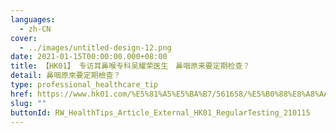 ```yaml
---
languages:
  - zh-CN
cover:
  - ../images/untitled-design-12.png
date: 2021-01-15T00:00:00.000+08:00
title: 【HK01】 专访耳鼻喉专科吴耀荣医生　鼻咽原来要定期检查？
detail: 鼻咽原來要定期檢查？
type: professional_healthcare_tip
href: https://www.hk01.com/%E5%81%A5%E5%BA%B7/561658/%E5%B0%88%E8%A8%AA%E8%80%B3%E9%BC%BB%E5%96%89%E5%B0%88%E7%A7%91%E5%90%B3%E8%80%80%E6%A6%AE%E9%86%AB%E7%94%9F-%E9%BC%BB%E5%92%BD%E5%8E%9F%E4%BE%86%E8%A6%81%E5%AE%9A%E6%9C%9F%E6%AA%A2%E6%9F%A5
slug: ""
buttonId: RW_HealthTips_Article_External_HK01_RegularTesting_210115
---
```


